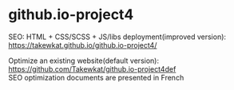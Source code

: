 # github.io-project4
SEO: HTML + CSS/SCSS + JS/libs
deployment(improved version): https://takewkat.github.io/github.io-project4/


Optimize an existing website(default version): https://github.com/Takewkat/github.io-project4def     
SEO optimization documents are presented in French 
